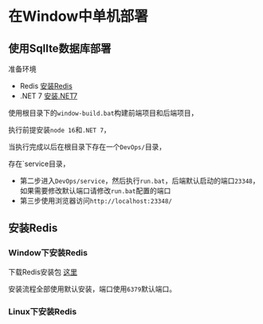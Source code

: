 # 在Window中单机部署

## 使用SqlIte数据库部署

准备环境

- Redis [安装Redis](#安装Redis)
- .NET 7 [安装.NET7](https://dotnet.microsoft.com/zh-cn/download/dotnet/thank-you/sdk-7.0.400-windows-x64-installer)

使用根目录下的`window-build.bat`构建前端项目和后端项目，

执行前提安装`node 16`和`.NET 7`，

当执行完成以后在根目录下存在一个`DevOps/`目录，

存在`service目录，

- 第二步进入`DevOps/service`，然后执行`run.bat`，后端默认启动的端口`23348`，如果需要修改默认端口请修改`run.bat`配置的端口
- 第三步使用浏览器访问`http://localhost:23348/`



## 安装Redis

### Window下安装Redis

下载Redis安装包 [这里](https://code-token.oss-cn-beijing.aliyuncs.com/Redis-x64-5.0.14.1.msi)

安装流程全部使用默认安装，端口使用`6379`默认端口。

### Linux下安装Redis

